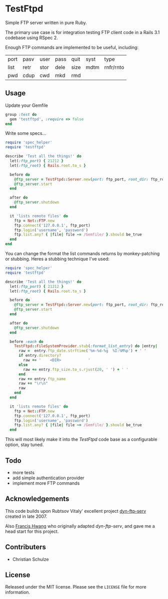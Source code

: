 # TestFtpd

Simple FTP server written in pure Ruby.

The primary use case is for integration testing FTP client code in a Rails 3.1 codebase using RSpec 2. 

Enough FTP commands are implemented to be useful, including:


<table>
  <tr>
    <td>port</td><td>pasv</td><td>user</td><td>pass</td><td>quit</td><td>syst</td><td>type</td>
  </tr><tr>
    <td>list</td><td>retr</td><td>stor</td><td>dele</td><td>size</td><td>mdtm</td><td>rnfr/rnto</td>
  </tr><tr>
    <td>pwd</td><td>cdup</td><td>cwd</td><td>mkd</td><td>rmd</td><td></td><td></td>
  </tr>
</table>

## Usage

Update your Gemfile

```ruby
group :test do
  gem 'testftpd', :require => false
end
```

Write some specs...

```ruby
require 'spec_helper'
require 'testftpd'

describe 'Test all the things!' do
  let(:ftp_port) { 21212 }
  let(:ftp_root) { Rails.root.to_s }

  before do
    @ftp_server = TestFtpd::Server.new(port: ftp_port, root_dir: ftp_root)
    @ftp_server.start
  end

  after do
    @ftp_server.shutdown
  end

  it 'lists remote files' do
    ftp = Net::FTP.new
    ftp.connect('127.0.0.1', ftp_port)
    ftp.login('username', 'password')
    ftp.list.any? { |file| file ~= /Gemfile/ }.should be_true
  end
end
```

You can change the format the list commands returns by monkey-patching or stubbing. Heres a stubbing technique I've used:

```ruby
require 'spec_helper'
require 'testftpd'

describe 'Test all the things!' do
  let(:ftp_port) { 21212 }
  let(:ftp_root) { Rails.root.to_s }

  before do
    @ftp_server = TestFtpd::Server.new(port: ftp_port, root_dir: ftp_root)
    @ftp_server.start
  end

  after do
    @ftp_server.shutdown
  end

  before :each do
    TestFtpd::FileSystemProvider.stub(:format_list_entry) do |entry|
      raw =  entry.ftp_date.strftime('%m-%d-%g  %I:%M%p') + ' '
      if entry.directory?
        raw += '    <DIR>            '
      else
        raw += entry.ftp_size.to_s.rjust(20, ' ') + ' '
      end
      raw += entry.ftp_name
      raw += "\r\n"
      raw
    end
  end

  it 'lists remote files' do
    ftp = Net::FTP.new
    ftp.connect('127.0.0.1', ftp_port)
    ftp.login('username', 'password')
    ftp.list.any? { |file| file ~= /Gemfile/ }.should be_true
  end
```

This will most likely make it into the *TestFtpd* code base as a configurable option, stay tuned.

## Todo

* more tests
* add simple authentication provider
* implement more FTP commands

## Acknowledgements

This code builds upon Rubtsov Vitaly' excellent project [dyn-ftp-serv](http://rubyforge.org/projects/dyn-ftp-serv/) created in late 2007.

Also [Francis Hwang](https://github.com/fhwang/fake_ftp) who originally adapted *dyn-ftp-serv*, and gave me a head start for this project.

## Contributers

* Christian Schulze

## License

Released under the MIT license. Please see the `LICENSE` file for more information.
